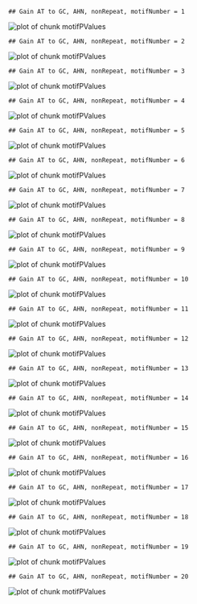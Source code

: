 

```
## Gain AT to GC, AHN, nonRepeat, motifNumber = 1
```

![plot of chunk motifPValues](figure/motifPValues1.png) 

```
## Gain AT to GC, AHN, nonRepeat, motifNumber = 2
```

![plot of chunk motifPValues](figure/motifPValues2.png) 

```
## Gain AT to GC, AHN, nonRepeat, motifNumber = 3
```

![plot of chunk motifPValues](figure/motifPValues3.png) 

```
## Gain AT to GC, AHN, nonRepeat, motifNumber = 4
```

![plot of chunk motifPValues](figure/motifPValues4.png) 

```
## Gain AT to GC, AHN, nonRepeat, motifNumber = 5
```

![plot of chunk motifPValues](figure/motifPValues5.png) 

```
## Gain AT to GC, AHN, nonRepeat, motifNumber = 6
```

![plot of chunk motifPValues](figure/motifPValues6.png) 

```
## Gain AT to GC, AHN, nonRepeat, motifNumber = 7
```

![plot of chunk motifPValues](figure/motifPValues7.png) 

```
## Gain AT to GC, AHN, nonRepeat, motifNumber = 8
```

![plot of chunk motifPValues](figure/motifPValues8.png) 

```
## Gain AT to GC, AHN, nonRepeat, motifNumber = 9
```

![plot of chunk motifPValues](figure/motifPValues9.png) 

```
## Gain AT to GC, AHN, nonRepeat, motifNumber = 10
```

![plot of chunk motifPValues](figure/motifPValues10.png) 

```
## Gain AT to GC, AHN, nonRepeat, motifNumber = 11
```

![plot of chunk motifPValues](figure/motifPValues11.png) 

```
## Gain AT to GC, AHN, nonRepeat, motifNumber = 12
```

![plot of chunk motifPValues](figure/motifPValues12.png) 

```
## Gain AT to GC, AHN, nonRepeat, motifNumber = 13
```

![plot of chunk motifPValues](figure/motifPValues13.png) 

```
## Gain AT to GC, AHN, nonRepeat, motifNumber = 14
```

![plot of chunk motifPValues](figure/motifPValues14.png) 

```
## Gain AT to GC, AHN, nonRepeat, motifNumber = 15
```

![plot of chunk motifPValues](figure/motifPValues15.png) 

```
## Gain AT to GC, AHN, nonRepeat, motifNumber = 16
```

![plot of chunk motifPValues](figure/motifPValues16.png) 

```
## Gain AT to GC, AHN, nonRepeat, motifNumber = 17
```

![plot of chunk motifPValues](figure/motifPValues17.png) 

```
## Gain AT to GC, AHN, nonRepeat, motifNumber = 18
```

![plot of chunk motifPValues](figure/motifPValues18.png) 

```
## Gain AT to GC, AHN, nonRepeat, motifNumber = 19
```

![plot of chunk motifPValues](figure/motifPValues19.png) 

```
## Gain AT to GC, AHN, nonRepeat, motifNumber = 20
```

![plot of chunk motifPValues](figure/motifPValues20.png) 
  
